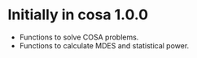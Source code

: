 # Initially in cosa 1.0.0
 - Functions to solve COSA problems.
 - Functions to calculate MDES and statistical power.

 
 
